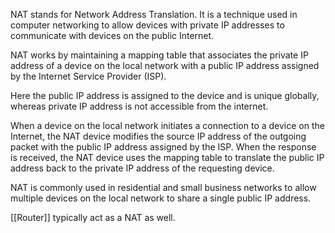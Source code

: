 NAT stands for Network Address Translation. It is a technique used in computer networking to allow devices with private IP addresses to communicate with devices on the public Internet.

NAT works by maintaining a mapping table that associates the private IP address of a device on the local network with a public IP address assigned by the Internet Service Provider (ISP).

Here the public IP address is assigned to the device and is unique globally, whereas private IP address is not accessible from the internet.

When a device on the local network initiates a connection to a device on the Internet, the NAT device modifies the source IP address of the outgoing packet with the public IP address assigned by the ISP. When the response is received, the NAT device uses the mapping table to translate the public IP address back to the private IP address of the requesting device.

NAT is commonly used in residential and small business networks to allow multiple devices on the local network to share a single public IP address.

[[Router]] typically act as a NAT as well.
